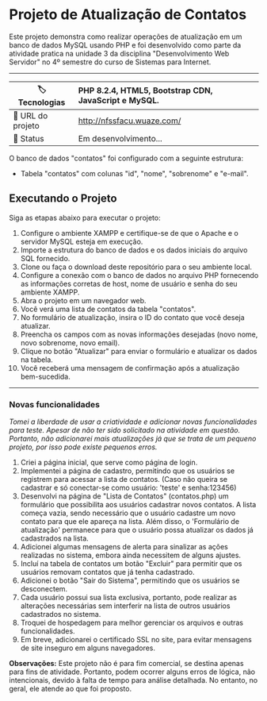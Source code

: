 # Projeto de Atualização de Contatos

Este projeto demonstra como realizar operações de atualização em um banco de dados MySQL usando PHP e foi desenvolvido como parte da atividade pratica na unidade 3 da disciplina "Desenvolvimento Web Servidor" no 4º semestre do curso de Sistemas para Internet.

---

| :label: Tecnologias | PHP 8.2.4, HTML5, Bootstrap CDN, JavaScript e MySQL. |
| --------------- | :------------------------------------------------------ |
| :rocket: URL do projeto | http://nfssfacu.wuaze.com/        |
| 📌 Status | Em desenvolvimento...                        |

O banco de dados "contatos" foi configurado com a seguinte estrutura:

- Tabela "contatos" com colunas "id", "nome", "sobrenome" e "e-mail".

## Executando o Projeto

Siga as etapas abaixo para executar o projeto:

1. Configure o ambiente XAMPP e certifique-se de que o Apache e o servidor MySQL esteja em execução.
2. Importe a estrutura do banco de dados e os dados iniciais do arquivo SQL fornecido.
3. Clone ou faça o download deste repositório para o seu ambiente local.
4. Configure a conexão com o banco de dados no arquivo PHP fornecendo as informações corretas de host, nome de usuário e senha do seu ambiente XAMPP.
5. Abra o projeto em um navegador web.
6. Você verá uma lista de contatos da tabela "contatos".
7. No formulário de atualização, insira o ID do contato que você deseja atualizar.
8. Preencha os campos com as novas informações desejadas (novo nome, novo sobrenome, novo email).
9. Clique no botão "Atualizar" para enviar o formulário e atualizar os dados na tabela.
10. Você receberá uma mensagem de confirmação após a atualização bem-sucedida.

---

### Novas funcionalidades

*Tomei a liberdade de usar a criatividade e adicionar novas funcionalidades para teste. Apesar de não ter sido solicitado na atividade em questão. Portanto, não adicionarei mais atualizações já que se trata de um pequeno projeto, por isso pode existe pequenos erros.*

1. Criei a página inicial, que serve como página de login.
2. Implementei a página de cadastro, permitindo que os usuários se registrem para acessar a lista de contatos. (Caso não queira se cadastrar e só conectar-se como usuário: 'teste' e senha:123456)
3. Desenvolvi na página de "Lista de Contatos" (contatos.php) um formulário que possibilita aos usuários cadastrar novos contatos. A lista começa vazia, sendo necessário que o usuário cadastre um novo contato para que ele apareça na lista. Além disso, o 'Formulário de atualização' permanece para que o usuário possa atualizar os dados já cadastrados na lista.
4. Adicionei algumas mensagens de alerta para sinalizar as ações realizadas no sistema, embora ainda necessitem de alguns ajustes.
5. Incluí na tabela de contatos um botão "Excluir" para permitir que os usuários removam contatos que já tenha cadastrado.
6. Adicionei o botão "Sair do Sistema", permitindo que os usuários se desconectem.
7. Cada usuário possui sua lista exclusiva, portanto, pode realizar as alterações necessárias sem interferir na lista de outros usuários cadastrados no sistema.
8. Troquei de hospedagem para melhor gerenciar os arquivos e outras funcionalidades.
9. Em breve, adicionarei o certificado SSL no site, para evitar mensagens de site inseguro em alguns navegadores.

**Observações:** Este projeto não é para fim comercial, se destina apenas para fins de atividade. Portanto, podem ocorrer alguns erros de lógica, não intencionais, devido à falta de tempo para análise detalhada. No entanto, no geral, ele atende ao que foi proposto.
